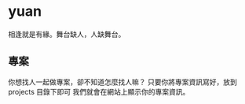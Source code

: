 # yuan
相逢就是有緣。舞台缺人，人缺舞台。

## 專案

你想找人一起做專案，卻不知道怎麼找人嘛？
只要你將專案資訊寫好，放到 projects 目錄下即可
我們就會在網站上顯示你的專案資訊。
